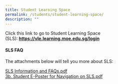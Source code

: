 ```yaml
---
title: Student Learning Space
permalink: /students/student-learning-space/
description: ""
---
```

<p>Click this link to go to Student Learning Space (SLS):<strong>&nbsp;<a href="https://vle.learning.moe.edu.sg/login" target="">https://vle.learning.moe.edu.sg/login</a></strong></p>
<h4><strong>SLS FAQ</strong></h4>
<p>The attachments below will tell you more about SLS:</p>
<p><a href="/files/SLS%20Information%20and%20FAQs.pdf" target="_blank" rel="noopener">SLS Information and FAQs.pdf</a><br /><a href="/files/3b%20Student%20E-Poster%20for%20Navigation%20on%20SLS.pdf">3b. Student E-Poster for Navigation on SLS.pdf</a></p>
